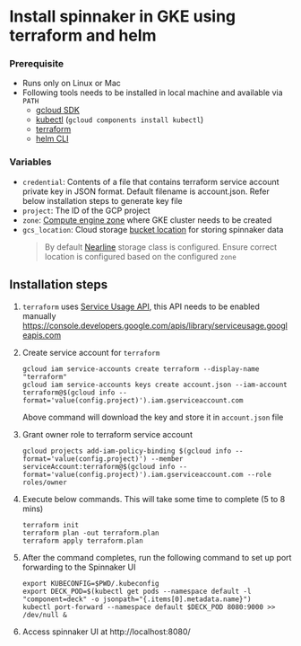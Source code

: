 # Install spinnaker in GKE using terraform and helm

### Prerequisite 

* Runs only on Linux or Mac
* Following tools needs to be installed in local machine and available via `PATH` 
    * [gcloud SDK](https://cloud.google.com/sdk/install)
    * [kubectl](https://cloud.google.com/kubernetes-engine/docs/quickstart) (`gcloud components install kubectl`)
    * [terraform](https://www.terraform.io/intro/getting-started/install.html)
    * [helm CLI](https://docs.helm.sh/using_helm/#installing-helm)
    
### Variables
* `credential`: Contents of a file that contains terraform service account private key in JSON format.
   Default filename is account.json. Refer below installation steps to generate key file
* `project`: The ID of the GCP project
* `zone`: [Compute engine zone](https://cloud.google.com/compute/docs/regions-zones/) where GKE cluster needs to be created 
* `gcs_location`: Cloud storage [bucket location](https://cloud.google.com/storage/docs/bucket-locations) for storing spinnaker data
    > By default [Nearline](https://cloud.google.com/storage/docs/storage-classes#nearline) storage class is configured. 
    Ensure correct location is configured based on the configured `zone` 


## Installation steps

1.  `terraform` uses [Service Usage API](https://github.com/terraform-providers/terraform-provider-google/blob/master/CHANGELOG.md#1130-may-24-2018),
    this API needs to be enabled manually
    https://console.developers.google.com/apis/library/serviceusage.googleapis.com

2.  Create service account for `terraform` 
    ```
    gcloud iam service-accounts create terraform --display-name "terraform"
    gcloud iam service-accounts keys create account.json --iam-account terraform@$(gcloud info --format='value(config.project)').iam.gserviceaccount.com
    ```
    Above command will download the key and store it in `account.json` file
    
3.  Grant owner role to terraform service account    
    ```
    gcloud projects add-iam-policy-binding $(gcloud info --format='value(config.project)') --member serviceAccount:terraform@$(gcloud info --format='value(config.project)').iam.gserviceaccount.com --role roles/owner
    ```
    
4.  Execute below commands. This will take some time to complete (5 to 8 mins)
    ```
    terraform init
    terraform plan -out terraform.plan
    terraform apply terraform.plan 
    ```
    
5.  After the command completes, run the following command to set up port forwarding to the Spinnaker UI 
    ```
    export KUBECONFIG=$PWD/.kubeconfig 
    export DECK_POD=$(kubectl get pods --namespace default -l "component=deck" -o jsonpath="{.items[0].metadata.name}")
    kubectl port-forward --namespace default $DECK_POD 8080:9000 >> /dev/null &
    ```
    
6.  Access spinnaker UI at http://localhost:8080/ 
